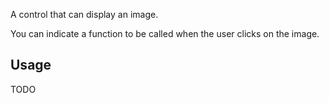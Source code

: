 A control that can display an image.

You can indicate a function to be called when the user clicks on the image.

## Usage

TODO
